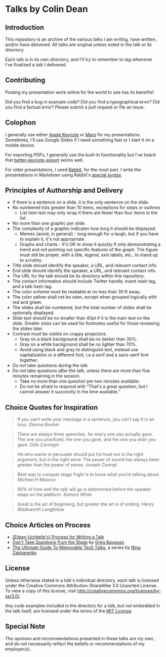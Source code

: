 Talks by Colin Dean
===================

Introduction
------------

This repository is an archive of the various talks I am writing, have written,
and/or have delivered. All talks are original unless noted in the talk or its
directory.

Each talk is in its own directory, and I'll try to remember to tag whenever I've
finalized a talk I delivered.

Contributing
------------

Posting my presentation work online for the world to see has its benefits!

Did you find a bug in example code? Did you find a typographical error? Did you
find a factual error? Please submit a pull request or file an issue.

Colophon
--------

I generally use either [Apple Keynote](https://www.apple.com/mac/keynote/)
or [Marp](https://github.com/yhatt/marp) for my presentations. Sometimes, I'll
use Google Slides if I need something fast or I start it on a mobile device.

For exporting PDFs, I generally use the built-in functionality but I've heard that
[better-keynote-export](https://github.com/mcfunley/better-keynote-export) works well.

For older presentations, I used [Rabbit](http://rabbit-shocker.org/en/), for the most
part. I write the presentations in Markdown using Rabbit's [special
syntax](http://rabbit-shocker.org/en/sample/markdown/rabbit.html).

Principles of Authorship and Delivery
-------------------------------------

* If there is a sentence on a slide, it is the only sentence on the slide.
* No numbered lists greater than 10 items, exceptions for steps or outlines
  * List item text may only wrap if there are fewer than four items in the list
* No more than one graphic per slide.
* The complexity of a graphic indicates how long it should be displayed:
  * Memes (avoid, in general) - long enough for a laugh, but if you have to explain it, it's not appropriate
  * Graphs and charts - It's OK to show it quickly if only demonstrating a trend and not pointing out specific features of the graph. The figure must still be proper, with a title, legend, axis labels, etc., to stand up to scrutiny.
* Title slide should identify the speaker, a URL, and relevant contact info.
* End slide should identify the speaker, a URL, and relevant contact info.
* The URL for the talk should be its directory within this repository.
* The contact information should include Twitter handle, event hash tag, and a talk hash tag.
* The color scheme must be readable at no less than 30 ft away.
* The color yellow shall not be seen, except when grouped logically with red and green.
* The slides shall be numbered, but the total number of slides shall be
  optionally displayed.
* Slide text should be no smaller than 40pt if it is the main text on the slide.
  Smaller sizes can be used for footnotes useful for those reviewing the slides
  later.
* Contrast must be visible on crappy projectors.
  * Gray on a black background shall be no darker than 30%.
  * Gray on a white background shall be no lighter than 70%.
  * Avoid using black and gray to distinguish text, instead use capitalization
    or a different font, i.e a serif and a sans-serif font together.
* *Do not* take questions *during* the talk
* Do not take questions *after* the talk, unless there are more than five minutes remaining in the session.
  * Take no more than one question per two minutes available.
  * Do not be afraid to respond with "That's a great question, but I cannot answer it succinctly in the time available."

Choice Quotes for Inspiration
-----------------------------

> If you can’t write your message in a sentence, you can’t say it in an hour.
*Dianna Booher*

> There are always three speeches, for every one you actually gave. The one you
practiced, the one you gave, and the one you wish you gave.
*Dale Carnegie*

> He who wants to persuade should put his trust not in the right argument, but
in the right word. The power of sound has always been greater than
the power of sense. *Joseph Conrad*

> Best way to conquer stage fright is to know what you’re talking about.
*Michael H Mescon*

> 90% of how well the talk will go is determined before the speaker steps on the platform.
*Somers White*

> Great is the art of beginning, but greater the art is of ending.
*Henry Wadsworth Longfellow*

Choice Articles on Process
--------------------------

* [[Eileen Uchitelle's] Process for Writing
  a Talk](http://eileencodes.com/posts/my-process-for-writing-a-talk/)
* [Don't Take Questions from the Stage](http://baugues.com/questions) by [Greg Baugues](https://twitter.com/greggyb)
* [The Ultimate Guide To Memorable Tech Talks](https://medium.com/@nnja/the-ultimate-guide-to-memorable-tech-talks-e7c350778d4b), a series by [Nina Zakharenko](https://twitter.com/@nnja)

License
-------

Unless otherwise stated in a talk's individual directory, each talk is licensed
under the Creative Commons Attribution-ShareAlike 3.0 Unported License. To view
a copy of this license, visit http://creativecommons.org/licenses/by-sa/3.0/.

Any code examples included in the directory for a talk, but not embedded in the
talk itself, are licensed under the terms of the
[MIT License](http://opensource.org/licenses/MIT).

Special Note
------------

The opinions and recommendations presented in these talks are my own, and do not
necessarily reflect the beliefs or recommendations of my employer(s).
